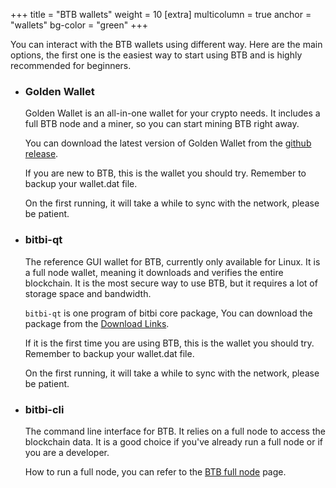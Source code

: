 +++
title = "BTB wallets"
weight = 10
[extra]
multicolumn = true
anchor = "wallets"
bg-color = "green"
+++

You can interact with the BTB wallets using different way. Here are the main options, the first one is the easiest way to start using BTB and is highly recommended for beginners.

* ### Golden Wallet

  Golden Wallet is an all-in-one wallet for your crypto needs. It includes a full BTB node and a miner, so you can start mining BTB right away.

  You can download the latest version of Golden Wallet from the [github release](https://github.com/bitbi-core/golden-wallet/releases).

  If you are new to BTB, this is the wallet you should try. Remember to backup your wallet.dat file.

  On the first running, it will take a while to sync with the network, please be patient.

* ### bitbi-qt

  The reference GUI wallet for BTB, currently only available for Linux.
  It is a full node wallet, meaning it downloads and verifies the entire
  blockchain. It is the most secure way to use BTB, but it requires a lot
  of storage space and bandwidth.

  `bitbi-qt` is one program of bitbi core package,  You can download the package from the [Download Links](/download/bitbi/26.101.0/bitbi-26.101.0-x86_64-linux-gnu.tar.gz). 

  
  If it is the first time you are using BTB, this is the wallet you should try. Remember to backup your wallet.dat file.

  On the first running, it will take a while to sync with the network, please be patient.

* ### bitbi-cli

  The command line interface for BTB. It relies on a full node to access the blockchain data. It is a good choice if you've already run a full node or if you are a developer.

  How to run a full node, you can refer to the [BTB full node](/software/full-node) page.
